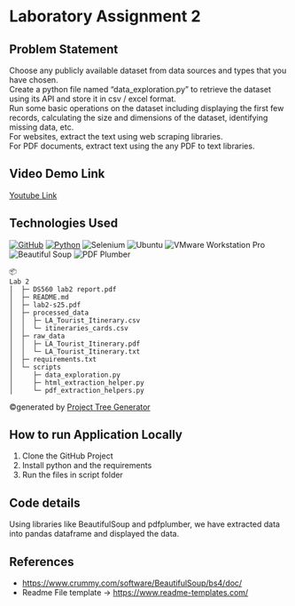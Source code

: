 # Laboratory Assignment 2


## Problem Statement 
Choose any publicly available dataset from data sources and types that you have chosen.  
Create a python file named “data_exploration.py” to retrieve the dataset using its API and 
store it in csv / excel format.  
Run some basic operations on the dataset including displaying the first few records, 
calculating the size and dimensions of the dataset, identifying missing data, etc.  
For websites, extract the text using web scraping libraries.  
For PDF documents, extract text using the any PDF to text libraries.   

## Video Demo Link
  [Youtube Link](https://youtu.be/THfgw0Jv62c)

## Technologies Used
[![GitHub](https://img.shields.io/badge/GitHub-100000?style=for-the-badge&logo=github&logoColor=white)](https://github.com/)
[![Python](https://img.shields.io/badge/Python-FFD43B?style=for-the-badge&logo=python&logoColor=blue)](https://www.python.org/)
![Selenium](https://img.shields.io/badge/Selenium-43B02A?style=for-the-badge&logo=selenium&logoColor=white)
![Ubuntu](https://img.shields.io/badge/Ubuntu-E95420?style=for-the-badge&logo=ubuntu&logoColor=white)
![VMware Workstation Pro](https://img.shields.io/badge/VMware_Workstation_Pro-607078?style=for-the-badge&logo=vmware&logoColor=white)
![Beautiful Soup](https://img.shields.io/badge/Beautiful_Soup-004B87?style=for-the-badge&logo=python&logoColor=white)
![PDF Plumber](https://img.shields.io/badge/pdf_plumber-FF00A1?style=for-the-badge&logo=python&logoColor=white)
```
📦  
Lab 2
│  ├─ DS560 lab2 report.pdf
│  ├─ README.md
│  ├─ lab2-s25.pdf
│  ├─ processed_data
│  │  ├─ LA_Tourist_Itinerary.csv
│  │  └─ itineraries_cards.csv
│  ├─ raw_data
│  │  ├─ LA_Tourist_Itinerary.pdf
│  │  └─ LA_Tourist_Itinerary.txt
│  ├─ requirements.txt
│  └─ scripts
│     ├─ data_exploration.py
│     ├─ html_extraction_helper.py
│     └─ pdf_extraction_helpers.py

```
©generated by [Project Tree Generator](https://woochanleee.github.io/project-tree-generator)



## How to run Application Locally
1. Clone the GitHub Project
2. Install python and the requirements
3. Run the files in script folder

## Code details
Using libraries like BeautifulSoup and pdfplumber, we have extracted data into pandas dataframe and displayed the data.

## References

- https://www.crummy.com/software/BeautifulSoup/bs4/doc/
- Readme File template -> https://www.readme-templates.com/
